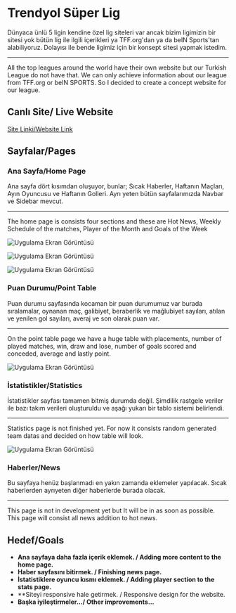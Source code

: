 
# Trendyol Süper Lig

Dünyaca ünlü 5 ligin kendine özel lig siteleri var ancak bizim ligimizin bir sitesi yok bütün lig ile ilgili içerikleri ya TFF.org'dan ya da beIN Sports'tan alabiliyoruz. Dolayısı ile bende ligimiz için bir konsept sitesi yapmak istedim.

---

All the top leagues around the world have their own website but our Turkish League do not have that. We can only achieve information about our league from TFF.org or beIN SPORTS. So I decided to create a concept website for our league.

## Canlı Site/ Live Website

[Site Linki/Website Link](https://superlig.netlify.app)

## Sayfalar/Pages

### Ana Sayfa/Home Page

Ana sayfa dört kısımdan oluşuyor, bunlar; Sıcak Haberler, Haftanın Maçları, Ayın Oyuncusu ve Haftanın Golleri. Ayrı yeten bütün sayfalarımızda Navbar ve Sidebar mevcut.

---------        

The home page is consists four sections and these are Hot News, Weekly Schedule of the matches, Player of the Month and Goals of the Week

![Uygulama Ekran Görüntüsü](https://i.hizliresim.com/lmjxxw2.jpg)

![Uygulama Ekran Görüntüsü](https://i.hizliresim.com/ib2ijv5.jpg)

![Uygulama Ekran Görüntüsü](https://i.hizliresim.com/9k4re6p.jpg)

### Puan Durumu/Point Table

Puan durumu sayfasında kocaman bir puan durumumuz var burada sıralamalar, oynanan maç, galibiyet, beraberlik ve mağlubiyet sayıları, atılan ve yenilen gol sayıları, averaj ve son olarak puan var.

----

On the point table page we have a huge table with placements, number of played matches, win, draw and lose, number of goals scored and conceded, average and lastly point. 

![Uygulama Ekran Görüntüsü](https://i.hizliresim.com/584xnj1.jpg)

### İstatistikler/Statistics

İstatistikler sayfası tamamen bitmiş durumda değil. Şimdilik rastgele veriler ile bazı takım verileri oluşturuldu ve aşağı yukarı bir tablo sistemi belirlendi.

-----

Statistics page is not finished yet. For now it consists random generated team datas and decided on how table will look.

![Uygulama Ekran Görüntüsü](https://i.hizliresim.com/ejfglfp.jpg)

### Haberler/News

Bu sayfaya henüz başlanmadı en yakın zamanda eklemeler yapılacak. Sıcak haberlerden ayrıyeten diğer haberlerde burada olacak.

---------

This page is not in development yet but It will be in as soon as possible. This page will consist all news addition to hot news.


  
## Hedef/Goals

* **Ana sayfaya daha fazla içerik eklemek. / Adding more content to the home page.**
* **Haber sayfasını bitirmek. / Finishing news page.**
* **İstatistiklere oyuncu kısmı eklemek. / Adding player section to the stats page.**
*  **Siteyi responsive hale getirmek. / Responsive design for the website.
* **Başka iyileştirmeler.../ Other improvements...**
